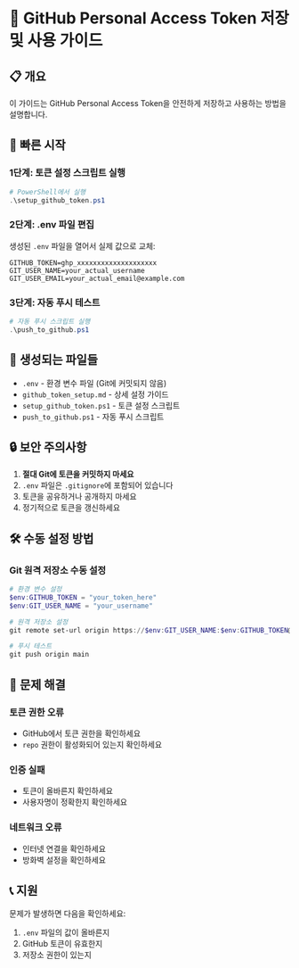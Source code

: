 # 🔐 GitHub Personal Access Token 저장 및 사용 가이드

## 📋 개요
이 가이드는 GitHub Personal Access Token을 안전하게 저장하고 사용하는 방법을 설명합니다.

## 🚀 빠른 시작

### 1단계: 토큰 설정 스크립트 실행
```powershell
# PowerShell에서 실행
.\setup_github_token.ps1
```

### 2단계: .env 파일 편집
생성된 `.env` 파일을 열어서 실제 값으로 교체:
```
GITHUB_TOKEN=ghp_xxxxxxxxxxxxxxxxxxxx
GIT_USER_NAME=your_actual_username
GIT_USER_EMAIL=your_actual_email@example.com
```

### 3단계: 자동 푸시 테스트
```powershell
# 자동 푸시 스크립트 실행
.\push_to_github.ps1
```

## 📁 생성되는 파일들

- `.env` - 환경 변수 파일 (Git에 커밋되지 않음)
- `github_token_setup.md` - 상세 설정 가이드
- `setup_github_token.ps1` - 토큰 설정 스크립트
- `push_to_github.ps1` - 자동 푸시 스크립트

## 🔒 보안 주의사항

1. **절대 Git에 토큰을 커밋하지 마세요**
2. `.env` 파일은 `.gitignore`에 포함되어 있습니다
3. 토큰을 공유하거나 공개하지 마세요
4. 정기적으로 토큰을 갱신하세요

## 🛠️ 수동 설정 방법

### Git 원격 저장소 수동 설정
```powershell
# 환경 변수 설정
$env:GITHUB_TOKEN = "your_token_here"
$env:GIT_USER_NAME = "your_username"

# 원격 저장소 설정
git remote set-url origin https://$env:GIT_USER_NAME:$env:GITHUB_TOKEN@github.com/SEONBEOM-Kim/smartcompressor-ai-system.git

# 푸시 테스트
git push origin main
```

## 🔧 문제 해결

### 토큰 권한 오류
- GitHub에서 토큰 권한을 확인하세요
- `repo` 권한이 활성화되어 있는지 확인하세요

### 인증 실패
- 토큰이 올바른지 확인하세요
- 사용자명이 정확한지 확인하세요

### 네트워크 오류
- 인터넷 연결을 확인하세요
- 방화벽 설정을 확인하세요

## 📞 지원

문제가 발생하면 다음을 확인하세요:
1. `.env` 파일의 값이 올바른지
2. GitHub 토큰이 유효한지
3. 저장소 권한이 있는지
